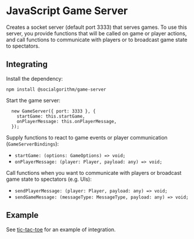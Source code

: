 # JavaScript Game Server

Creates a socket server (default port 3333) that serves games. To use this server, you provide functions that will be called on game or player actions, and call functions to communicate with players or to broadcast game state to spectators.

## Integrating

Install the dependency:

`npm install @socialgorithm/game-server`

Start the game server:

```
  new GameServer({ port: 3333 }, {
    startGame: this.startGame,
    onPlayerMessage: this.onPlayerMessage,
  });
```

Supply functions to react to game events or player communication (`GameServerBindings`):

* `startGame: (options: GameOptions) => void;`
* `onPlayerMessage: (player: Player, payload: any) => void;`

Call functions when you want to communicate with players or broadcast game state to spectators (e.g. UIs):

* `sendPlayerMessage: (player: Player, payload: any) => void;`
* `sendGameMessage: (messageType: MessageType, payload: any) => void;`

## Example

See [tic-tac-toe](https://github.com/socialgorithm/tic-tac-toe) for an example of integration.